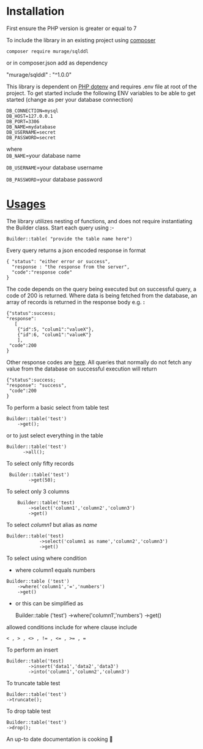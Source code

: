# **Installation**
First ensure the PHP version is greater or equal to 7

To include the library in an existing project using [composer](https://getcomposer.org/)
    
    composer require murage/sqlddl
  or in composer.json add  as dependency
 
"murage/sqlddl" : "^1.0.0"

This library is dependent on [PHP dotenv](https://github.com/vlucas/phpdotenv) and requires .env file at root of the project. To get started include the following ENV variables to be able to get started (change as per your database connection) 
```
DB_CONNECTION=mysql
DB_HOST=127.0.0.1 
DB_PORT=3306
DB_NAME=mydatabase
DB_USERNAME=secret
DB_PASSWORD=secret
```
  where  
  `DB_NAME`=your database name
  
  `DB_USERNAME`=your database username 
  
  `DB_PASSWORD`=your database password
# [Usages](manual.md)

The library utilizes nesting of functions, and does not require instantiating the Builder class. Start each query using :-

    Builder::table( "provide the table name here")

Every query returns a json encoded response in format

    { "status": "either error or success",
      "response : "the response from the server",
      "code":"response code"
    }

The code depends on the query being executed but on successful query, a code of 200 is returned. Where data is being fetched from the database,
 an array of records is returned in the response body e.g. **:**

    {"status":success;
    "response":
       [
        {"id":5, "colum1":"valueX"},
        {"id":6, "colum1":"valueK"}
        ],
     "code":200
    }
Other response codes are [here](ReturnCodes.md).
All queries that normally do not fetch any value from the database on successful execution will return

    
    {"status":success;
    "response": "success",
     "code":200
    }

To perform a basic select from table test

    Builder::table('test')
        ->get();

or to just select everything in the table     
    
    Builder::table('test')
          ->all();
      
 
To select only fifty records
    
     Builder::table('test')
            ->get(50);
            
To select only 3 columns
    
        Builder::table('test)
            ->select('column1','column2','column3')
            ->get()
            
To select *column1* but alias as *name*
    
    Builder::table('test)
                ->select('column1 as name','column2','column3')
                ->get()
                
To select using where condition
   * where column1 equals numbers
    
    Builder::table ('test')
        ->where('column1','=','numbers')
        ->get()
 * or this can be simplified as 
 
   
    Builder::table ('test')
    ->where('column1','numbers')
     ->get()
  
  allowed conditions include for where clause include
   
    < , > , <> , != , <= , >= , = 
      
To perform an insert 
   
    Builder::table('test)
            ->insert('data1','data2','data3')
            ->into('column1','column2','column3')
     


To truncate table test
    
    Builder::table('test')
    ->truncate();
    
To drop table test
    
    Builder::table('test')
    ->drop();
    
An up-to date documentation is cooking 🍴
